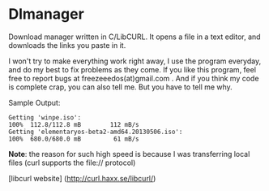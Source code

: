 Dlmanager
========
Download manager written in C/LibCURL. It opens a file in a text editor, and downloads the links you paste in it.

I won't try to make everything work right away, I use the program everyday, and do my best to fix problems as they come.
If you like this program, feel free to report bugs at freezeeedos(at)gmail.com .
And if you think my code is complete crap, you can also tell me. But you have to tell me why.

Sample Output:

    Getting 'winpe.iso':
    100%  112.8/112.8 mB        112 mB/s        
    Getting 'elementaryos-beta2-amd64.20130506.iso':
    100%  680.0/680.0 mB         61 mB/s
**Note**: the reason for such high speed is because I was transferring local files (curl supports the file:// protocol)

[libcurl website] (http://curl.haxx.se/libcurl/)
